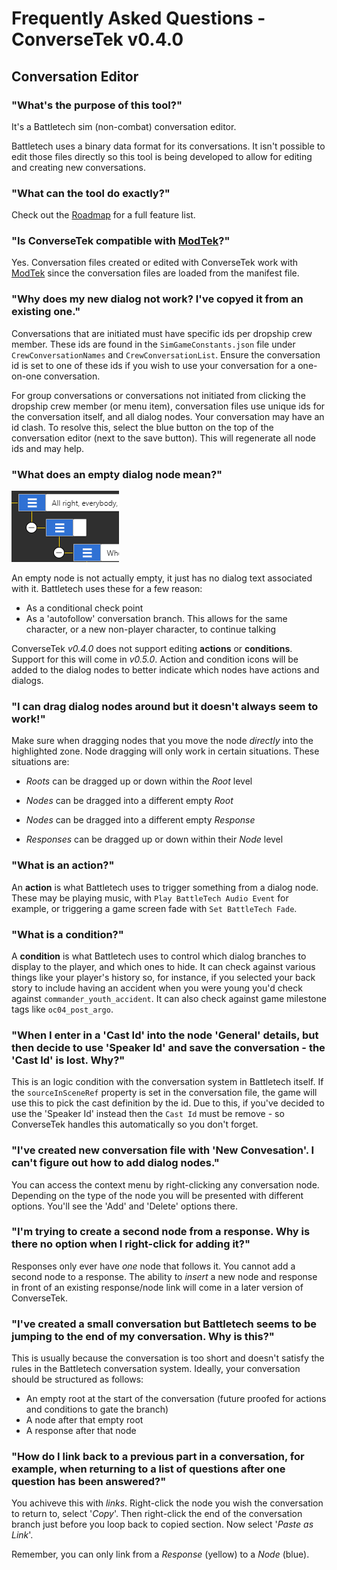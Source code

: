 # Frequently Asked Questions - ConverseTek v0.4.0

## Conversation Editor

### "What's the purpose of this tool?"

It's a Battletech sim (non-combat) conversation editor.

Battletech uses a binary data format for its conversations. It isn't possible to edit those files directly so this tool is being developed to allow for editing and creating new conversations.

### "What can the tool do exactly?"

Check out the [Roadmap](https://github.com/CWolfs/ConverseTek/#roadmap) for a full feature list.

### "Is ConverseTek compatible with [ModTek](https://github.com/Mpstark/ModTek)?"

Yes. Conversation files created or edited with ConverseTek work with [ModTek](https://github.com/Mpstark/ModTek) since the conversation files are loaded from the manifest file.

### "Why does my new dialog not work? I've copyed it from an existing one."

Conversations that are initiated must have specific ids per dropship crew member. These ids are found in the `SimGameConstants.json` file under `CrewConversationNames` and `CrewConversationList`. Ensure the conversation id is set to one of these ids if you wish to use your conversation for a one-on-one conversation.

For group conversations or conversations not initiated from clicking the dropship crew member (or menu item), conversation files use unique ids for the conversation itself, and all dialog nodes. Your conversation may have an id clash. To resolve this, select the blue button on the top of the conversation editor (next to the save button). This will regenerate all node ids and may help.

### "What does an empty dialog node mean?"

![Conversation Empty Node](./images/faq/conversation-empty-node.png)

An empty node is not actually empty, it just has no dialog text associated with it. Battletech uses these for a few reason:

* As a conditional check point
* As a 'autofollow' conversation branch. This allows for the same character, or a new non-player character, to continue talking

ConverseTek _v0.4.0_ does not support editing **actions** or **conditions**. Support for this will come in _v0.5.0_. Action and condition icons will be added to the dialog nodes to better indicate which nodes have actions and dialogs.

### "I can drag dialog nodes around but it doesn't always seem to work!"

Make sure when dragging nodes that you move the node _directly_ into the highlighted zone. Node dragging will only work in certain situations. These situations are:

* _Roots_ can be dragged up or down within the _Root_ level

* _Nodes_ can be dragged into a different empty _Root_
* _Nodes_ can be dragged into a different empty _Response_

* _Responses_ can be dragged up or down within their _Node_ level

### "What is an action?"

An **action** is what Battletech uses to trigger something from a dialog node. These may be playing music, with `Play BattleTech Audio Event` for example, or triggering a
game screen fade with `Set BattleTech Fade`.

### "What is a condition?"

A **condition** is what Battletech uses to control which dialog branches to display to the player, and which ones to hide. It can check against various things like
your player's history so, for instance, if you selected your back story to include having an accident when you were young you'd check against `commander_youth_accident`. It can also check against game milestone tags like `oc04_post_argo`.

### "When I enter in a 'Cast Id' into the node 'General' details, but then decide to use 'Speaker Id' and save the conversation - the 'Cast Id' is lost. Why?"

This is an logic condition with the conversation system in Battletech itself. If the `sourceInSceneRef` property is set in the conversation file, the game will use this to pick the cast definition by the id. Due to this, if you've decided to use the 'Speaker Id' instead then the `Cast Id` must be remove - so ConverseTek handles this automatically so you don't forget.

### "I've created new conversation file with 'New Convesation'. I can't figure out how to add dialog nodes."

You can access the context menu by right-clicking any conversation node. Depending on the type of the node you will be presented with different options. You'll see the 'Add' and 'Delete' options there.

### "I'm trying to create a second node from a response. Why is there no option when I right-click for adding it?"

Responses only ever have _one_ node that follows it. You cannot add a second node to a response. The ability to _insert_ a new node and response in front of an existing response/node link will come in a later version of ConverseTek.

### "I've created a small conversation but Battletech seems to be jumping to the end of my conversation. Why is this?"

This is usually because the conversation is too short and doesn't satisfy the rules in the Battletech conversation system. Ideally, your conversation should be structured as follows:

* An empty root at the start of the conversation (future proofed for actions and conditions to gate the branch)
* A node after that empty root
* A response after that node

### "How do I link back to a previous part in a conversation, for example, when returning to a list of questions after one question has been answered?"

You achiveve this with _links_. Right-click the node you wish the conversation to return to, select '_Copy_'. Then right-click the end of the conversation branch just before you loop back to copied section. Now select '_Paste as Link_'.

Remember, you can only link from a _Response_ (yellow) to a _Node_ (blue).
